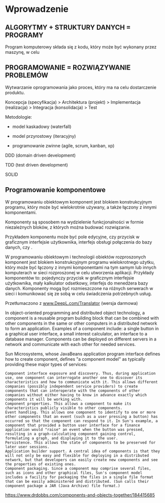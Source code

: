 ﻿Wprowadzenie
============

## ALGORYTMY + STRUKTURY DANYCH = PROGRAMY

Program komputerowy składa się z kodu, który może być wykonany przez maszynę, w celu 



## PROGRAMOWANIE = ROZWIĄZYWANIE PROBLEMÓW

Wytwarzanie oprogramowania jako proces, który ma na celu dostarczenie produktu.

Koncepcja (specyfikacja) > Architektura (projekt) > Implementacja (realizacja) > Integracja (konsolidacja) > Test

Metodologie:

 - model kaskadowy (waterfall)

 - model przyrostowy (iteracyjny)

 - programowanie zwinne (agile, scrum, kanban, xp)

DDD (domain driven development)

TDD (test driven development)

SOLID

Programowanie komponentowe
--------------------------

W programowaniu obiektowym komponent jest blokiem konstrukcyjnym programu, który może być wielokrotnie używany, a także łączony z innymi komponentami.

Komponenty są sposobem na wydzielenie funkcjonalności w formie niezależnych bloków, z których można budować rozwiązanie.

Przykładem komponentu może być pole edycyjne, czy przycisk w graficznym interfejsie użytkownika, interfejs obsługi połączenia do bazy danych, czy .


W programowaniu obiektowym i technologii obiektów rozproszonych komponent jest blokiem konstrukcyjnym programu wielokrotnego użytku, który może być łączony z innymi komponentami na tym samym lub innych komputerach w sieci rozproszonej w celu utworzenia aplikacji. Przykłady komponentów to: pojedynczy przycisk w graficznym interfejsie użytkownika, mały kalkulator odsetkowy, interfejs do menedżera bazy danych. Komponenty mogą być rozmieszczone na różnych serwerach w sieci i komunikować się ze sobą w celu świadczenia potrzebnych usług.

Przetłumaczono z www.DeepL.com/Translator (wersja darmowa)

In object-oriented programming and distributed object technology, a component is a reusable program building block that can be combined with other components in the same or other computers in a distributed network to form an application. Examples of a component include: a single button in a graphical user interface, a small interest calculator, an interface to a database manager. Components can be deployed on different servers in a network and communicate with each other for needed services.


Sun Microsystems, whose JavaBeans application program interface defines how to create component, defines "a component model" as typically providing these major types of services:

    Component interface exposure and discovery. Thus, during application use, one component can interrogate another one to discover its characteristics and how to communicate with it. This allows different companies (possibly independent service providers) to create components that can interoperate with the components of other companies without either having to know in advance exactly which components it will be working with.
    Component properties. This allows a component to make its characteristics publicly visible to other components.
    Event handling. This allows one component to identify to one or more other components that an event (such as a user pressing a button) has occurred so that the component can respond to it. In Sun's example, a component that provided a button user interface for a finance application would "raise" an event when the button was pressed, resulting in a graph-calculating component gaining control, formulating a graph, and displaying it to the user.
    Persistence. This allows the state of components to be preserved for later user sessions.
    Application builder support. A central idea of components is that they will not only be easy and flexible for deploying in a distributed network, but that developers can easily create new components and see the properties of existing ones.
    Component packaging. Since a component may comprise several files, such as icons and other graphical files, Sun's component model includes a facility for packaging the files in a single file format that can be easily administered and distributed. (Sun calls their component package a JAR (Java Archive) file format.)


https://www.drdobbs.com/components-and-objects-together/184415685
